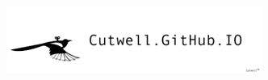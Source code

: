 ![Cutwellbanner](https://github.com/Cutwell/Cutwell.github.io/blob/master/Cutwellbanner.jpg?raw=true)
